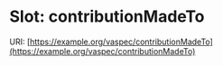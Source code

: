 # Slot: contributionMadeTo

URI: [https://example.org/vaspec/contributionMadeTo](https://example.org/vaspec/contributionMadeTo)